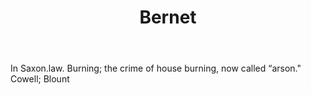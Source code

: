 ---
title: Bernet
letter: B
permalink: "/definitions/bld-bernet.html"
body: In Saxon.law. Burning; the crime of house burning, now called “arson." Cowell;
  Blount
published_at: '2018-07-07'
source: Black's Law Dictionary 2nd Ed (1910)
layout: post
---